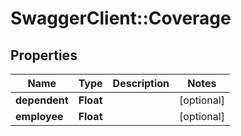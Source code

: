 # SwaggerClient::Coverage

## Properties
Name | Type | Description | Notes
------------ | ------------- | ------------- | -------------
**dependent** | **Float** |  | [optional] 
**employee** | **Float** |  | [optional] 


